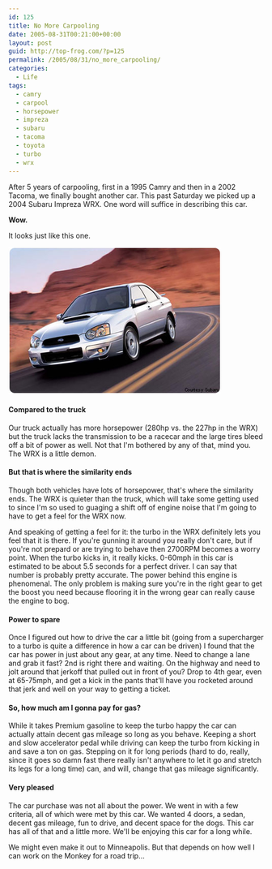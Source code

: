 ```yaml
---
id: 125
title: No More Carpooling
date: 2005-08-31T00:21:00+00:00
layout: post
guid: http://top-frog.com/?p=125
permalink: /2005/08/31/no_more_carpooling/
categories:
  - Life
tags:
  - camry
  - carpool
  - horsepower
  - impreza
  - subaru
  - tacoma
  - toyota
  - turbo
  - wrx
---
```

After 5 years of carpooling, first in a 1995 Camry and then in a 2002 Tacoma, we finally bought another car. This past Saturday we picked up a 2004 Subaru Impreza WRX. One word will suffice in describing this car.

**Wow.**

It looks just like this one.

![Stock image of a Subaru WRX](/assets/articles/wrx.jpg)

#### Compared to the truck

Our truck actually has more horsepower (280hp vs. the 227hp in the WRX) but the truck lacks the transmission to be a racecar and the large tires bleed off a bit of power as well. Not that I'm bothered by any of that, mind you. The WRX is a little demon. 

#### But that is where the similarity ends

Though both vehicles have lots of horsepower, that's where the similarity ends. The WRX is quieter than the truck, which will take some getting used to since I'm so used to guaging a shift off of engine noise that I'm going to have to get a feel for the WRX now. 

And speaking of getting a feel for it: the turbo in the WRX definitely lets you feel that it is there. If you're gunning it around you really don't care, but if you're not prepard or are trying to behave then 2700RPM becomes a worry point. When the turbo kicks in, it really kicks. 0-60mph in this car is estimated to be about 5.5 seconds for a perfect driver. I can say that number is probably pretty accurate. The power behind this engine is phenomenal. The only problem is making sure you're in the right gear to get the boost you need because flooring it in the wrong gear can really cause the engine to bog.

#### Power to spare

Once I figured out how to drive the car a little bit (going from a supercharger to a turbo is quite a difference in how a car can be driven) I found that the car has power in just about any gear, at any time. Need to change a lane and grab it fast? 2nd is right there and waiting. On the highway and need to jolt around that jerkoff that pulled out in front of you? Drop to 4th gear, even at 65-75mph, and get a kick in the pants that'll have you rocketed around that jerk and well on your way to getting a ticket.

#### So, how much am I gonna pay for gas?

While it takes Premium gasoline to keep the turbo happy the car can actually attain decent gas mileage so long as you behave. Keeping a short and slow accelerator pedal while driving can keep the turbo from kicking in and save a ton on gas. Stepping on it for long periods (hard to do, really, since it goes so damn fast there really isn't anywhere to let it go and stretch its legs for a long time) can, and will, change that gas mileage significantly.

#### Very pleased

The car purchase was not all about the power. We went in with a few criteria, all of which were met by this car. We wanted 4 doors, a sedan, decent gas mileage, fun to drive, and decent space for the dogs. This car has all of that and a little more. We'll be enjoying this car for a long while.

We might even make it out to Minneapolis. But that depends on how well I can work on the Monkey for a road trip…